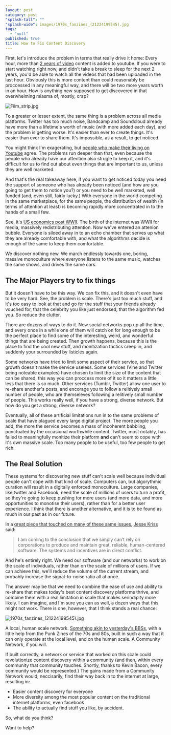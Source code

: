 ```yaml
---
layout: post
category: post
"splash-tall": ""
"splash-wide": images/1970s_fanzines_(21224199545).jpg
tags: 
  - "null"
published: true
title: How to Fix Content Discovery
---
```



First, let's introduce the problem in terms that really drive it home: Every hour, more than [2 years of video](http://www.tubefilter.com/2014/12/01/youtube-300-hours-video-per-minute/) content is added to youtube. If you were to start watching right now, and didn't take a break to sleep for the next 2 years, you'd be able to watch all the videos that had been uploaded in the last hour. Obviously this is more content than could reasonably be proccessed in any meaningful way, and there will be two more years worth in an hour. How is anything new supposed to get discovered in that overwhelming miasma of, mostly, crap? 

![Film_strip.jpg]({{site.baseurl}}/images/Film_strip.jpg)


To a greater or lesser extent, the same thing is a problem across all media platforms. Twitter has too much noise, Bandcamp and Soundcloud already have more than a lifetime's worth of music (with more added each day), and the problem is getting worse. It's easier than ever to create things. It's easier than ever to share them. It's impossible, as a result, to get noticed. 

You might think I'm exagerating, but [people who make their living on Youtube](https://medium.com/@hankgreen/you-cant-make-it-on-youtube-anymore-10977c194a4f) agree. The problems run deeper than that, even because the people who already have our attention also strugle to keep it, and it's difficult for us to find out about even things that are important to us, unless they are well marketed. 

And that's the real takeaway here, if you want to get noticed today you need the support of someone who has already been noticed (and how are you going to get them to notice you?) or you need to be well marketed, well funded (and, even still, fairly lucky.) With everyone in the world competing in the same marketplace, for the same people, the distribution of wealth (in terms of attention at least) is becoming rapidly more concentrated in to the hands of a small few. 

See, it's [US economics post WWII](https://en.wikipedia.org/wiki/Post%E2%80%93World_War_II_economic_expansion). The birth of the internet was WWII for media, massively redistributing attention. Now we've entered an attenion bubble. Everyone is siloed away in to an echo chamber that serves up what they are already comfortable with, and what the algorithms decide is enough of the same to keep them comfortable. 

We discover nothing new. We march endlessly towards one, boring, massive monoculture where everyone listens to the same music, watches the same shows, and drives the same cars. 

## The Major Players try to fix things 

But it doesn't have to be this way. We can fix this, and it doesn't even have to be very hard. See, the problem is scale. There's just too much stuff, and it's too easy to look at that and go for the stuff that your friends already vouched for, that the celebrity you like just endorsed, that the algorithm fed you. So reduce the clutter. 

There are dozens of ways to do it. New social networks pop up all the time, and every once in a while one of them will catch on for long enough to be the perfect place to find some of the interesting, weird, and wonderful things that are being created. Then growth happens, because this is the place to find the cool new stuff, and monitization tactics creep in, and suddenly your surrounded by listicles again. 

Some networks have tried to limit some aspect of their service, so that growth doesn't make the service useless. Some services (Vine and Twitter being noteable examples) have chosen to limit the size of the content that can be shared, this way you can proccess more of it so it matters a little less that there is so much. Other services (Tumblr, Twitter) allow one user to re-share another's posts, and encorage you to follow a relitively small number of people, who are themseleves following a relitively small number of people. This works really well, if you have a strong, diverse network. But how do you get a strong, diverse network? 

Eventually, all of these artificial limitations run in to the same problems of scale that have plagued every large digital project. The more people you add, the more the service becomes a mass of incoherent babbling, punctuated by the occasional worthwhile content. Twitter, most notably, has failed to meaningfully monitize their platform **and** can't seem to cope with it's own massive scale. Too many people to be useful, too few people to get rich. 

## The Real Solution 

These systems for discovering new stuff can't scale well because individual people can't cope with that kind of scale. Computers can, but algorythmic curation will result in a digitally enforced monoculture. Large companies, like twitter and Facebook, need the scale of millions of users to turn a profit, so they're going to keep pushing for more users (and more data, and more opportunities to monotise their users), rather than for a better user experience. I think that there is another alternative, and it is to be found as much in our past as in our future. 

In a [great piece that touched on many of these same issues](https://medium.com/@jkriss/anti-capitalist-human-scale-software-and-why-it-matters-5936a372b9d#.ldyuvtehy), [Jesse Kriss](https://medium.com/@jkriss) said:

> I am coming to the conclusion that we simply can’t rely on corporations to produce and maintain great, reliable, human-centered software. The systems and incentives are in direct conflict.

And he's entirely right. We need our software (and our networks) to work on the scale of individuals, rather than on the scale of millions of users. If we can achieve this, we'll reduce the volume of the current stream, and probably increase the signal-to-noise ratio all at once. 

The answer may be that we need to combine the ease of use and ability to re-share that makes today's best content discovery platforms thrive, and combine them with a real limitation in scale that makes serindipity more likely. I can imagine, and I'm sure you can as well, a dozen ways that this might not work. There is one, however, that I think stands a real chance: 

![1970s_fanzines_(21224199545).jpg]({{site.baseurl}}/images/1970s_fanzines_(21224199545).jpg)


A local, human scale network. [Something akin to yesterday's BBSs](https://medium.com/@ajroach42/a-modern-bbs-reviving-the-local-distributed-weird-precursor-to-facebook-4b3db93f742d#.4m7bk0ghc), with a little help from the Punk Zines of the 70s and 80s, built in such a way that it can only operate at the local level, and on the human scale. A Community Network, if you will. 

If built correctly, a network or service that worked on this scale could revolutionize content discovery within a community (and then, within every community that community touches. Shortly, thanks to Kevin Bacon, every community would be represented.) The gains made from a Community Network would, neccisarily, find their way back in to the internet at large, resulting in: 

- Easier content discovery for everyone
- More diversity among the most popular content on the traditional internet platforms, even facebook
- The ability to actually find stuff you like, by accident. 

So, what do you think? 

Want to help?
